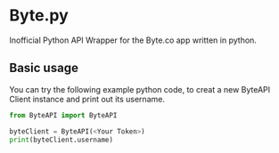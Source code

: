 # Byte.py
Inofficial Python API Wrapper for the Byte.co app written in python.

## Basic usage
You can try the following example python code, to creat a new ByteAPI Client instance and print out its username.
```python
from ByteAPI import ByteAPI

byteClient = ByteAPI(<Your Token>)
print(byteClient.username)
```
